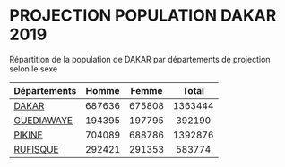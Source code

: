 # PROJECTION POPULATION DAKAR 2019
	
Répartition de la population de DAKAR par départements de projection selon le sexe
	
| Départements  | Homme | Femme | Total |
| --------- |:-----:|:-----:|:-----:|
| [DAKAR](DAKAR) | 687636 | 675808 | 1363444 |
| [GUEDIAWAYE](GUEDIAWAYE) | 194395 | 197795 | 392190 |
| [PIKINE](PIKINE) | 704089 | 688786 | 1392876 |
| [RUFISQUE](RUFISQUE) | 292421 | 291353 | 583774 |
